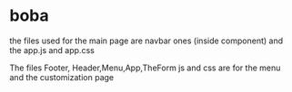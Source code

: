 # boba

the files used for the main page are navbar ones (inside component) and the app.js and app.css 

The files Footer, Header,Menu,App,TheForm js and css are for the menu and the customization page

